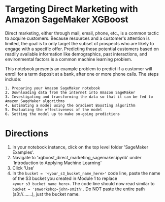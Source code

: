 # Targeting Direct Marketing with Amazon SageMaker XGBoost

Direct marketing, either through mail, email, phone, etc., is a common tactic to acquire customers. Because resources and a customer's attention is limited, the goal is to only target the subset of prospects who are likely to engage with a specific offer. Predicting those potential customers based on readily available information like demographics, past interactions, and environmental factors is a common machine learning problem.

This notebook presents an example problem to predict if a customer will enroll for a term deposit at a bank, after one or more phone calls. The steps include:

    1. Preparing your Amazon SageMaker notebook
    2. Downloading data from the internet into Amazon SageMaker
    3. Investigating and transforming the data so that it can be fed to Amazon SageMaker algorithms
    4. Estimating a model using the Gradient Boosting algorithm
    5. Evaluating the effectiveness of the model
    6. Setting the model up to make on-going predictions

# Directions

1. In your notebook instance, click on the top level folder 'SageMaker Examples'.
2. Navigate to 'xgboost_direct_marketing_sagemaker.ipynb' under 'Introduction to Applying Machine Learning'
3. Click 'Use'
4. In the `bucket = '<your_s3_bucket_name_here>'` code line, paste the name of the S3 bucket you created in Module 1 to 
   replace `<your_s3_bucket_name_here>`.  The code line should now read similar to `bucket = 'smworkshop-john-smith'`.
   Do NOT paste the entire path (s3://.......), just the bucket name.
